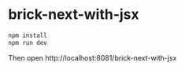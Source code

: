 # brick-next-with-jsx

```bash
npm install
npm run dev
```

Then open http://localhost:8081/brick-next-with-jsx
